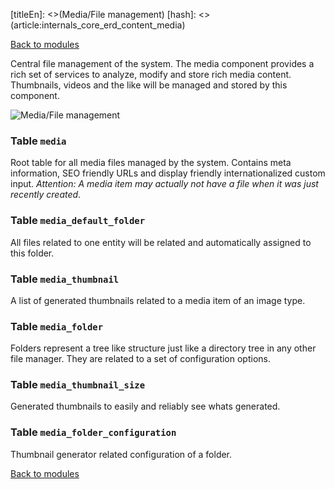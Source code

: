 [titleEn]: <>(Media/File management)
[hash]: <>(article:internals_core_erd_content_media)

[Back to modules](./../10-modules.md)

Central file management of the system. The media component provides a rich set of services to analyze, modify and store rich media content. Thumbnails, videos and the like will be managed and stored by this component.

![Media/File management](./dist/erd-shopware-core-content-media.png)


### Table `media`

Root table for all media files managed by the system. Contains meta information, SEO friendly URLs and display friendly internationalized custom input. *Attention: A media item may actually not have a file when it was just recently created*.


### Table `media_default_folder`

All files related to one entity will be related and automatically assigned to this folder.


### Table `media_thumbnail`

A list of generated thumbnails related to a media item of an image type.


### Table `media_folder`

Folders represent a tree like structure just like a directory tree in any other file manager. They are related to a set of configuration options.


### Table `media_thumbnail_size`

Generated thumbnails to easily and reliably see whats generated.


### Table `media_folder_configuration`

Thumbnail generator related configuration of a folder.


[Back to modules](./../10-modules.md)
